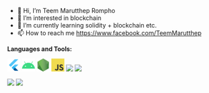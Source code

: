 - 👋 Hi, I’m Teem Marutthep Rompho
- 👀 I’m interested in blockchain
- 🌱 I’m currently learning solidity + blockchain etc.
- 📫 How to reach me https://www.facebook.com/TeemMarutthep


<b>Languages and Tools:</b>

<img width="30"  src="https://raw.githubusercontent.com/github/explore/80688e429a7d4ef2fca1e82350fe8e3517d3494d/topics/flutter/flutter.png"> <img width="30" src="https://raw.githubusercontent.com/github/explore/80688e429a7d4ef2fca1e82350fe8e3517d3494d/topics/android/android.png">    <img width="30" src="https://raw.githubusercontent.com/github/explore/80688e429a7d4ef2fca1e82350fe8e3517d3494d/topics/nodejs/nodejs.png">    <img width="30" src="https://raw.githubusercontent.com/github/explore/80688e429a7d4ef2fca1e82350fe8e3517d3494d/topics/javascript/javascript.png">    <img width="30" src="https://upload.wikimedia.org/wikipedia/commons/thumb/4/4c/Typescript_logo_2020.svg/2048px-Typescript_logo_2020.svg.png">    <img width="20" src="https://upload.wikimedia.org/wikipedia/commons/thumb/9/98/Solidity_logo.svg/309px-Solidity_logo.svg.png">

<img src="https://github-readme-stats.vercel.app/api/top-langs/?username=teamlove29&langs_count=5"> <img src="https://github-readme-stats.vercel.app/api?username=teamlove29&show_icons=true&theme=default">

